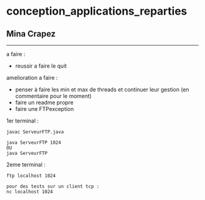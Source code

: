 # conception_applications_reparties

## Mina Crapez


-------------
a faire :

- reussir a faire le quit 

amelioration a faire :
- penser à faire les min et max de threads et continuer leur gestion (en commentaire pour le moment)
- faire un readme propre
- faire une FTPexception

1er terminal :
```
javac ServeurFTP.java

java ServeurFTP 1024 
OU
java ServeurFTP
```

2eme terminal :
``` 
ftp localhost 1024

pour des tests sur un client tcp :
nc localhost 1024
```